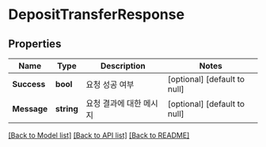 # DepositTransferResponse

## Properties
Name | Type | Description | Notes
------------ | ------------- | ------------- | -------------
**Success** | **bool** | 요청 성공 여부 | [optional] [default to null]
**Message** | **string** | 요청 결과에 대한 메시지 | [optional] [default to null]

[[Back to Model list]](../README.md#documentation-for-models) [[Back to API list]](../README.md#documentation-for-api-endpoints) [[Back to README]](../README.md)


